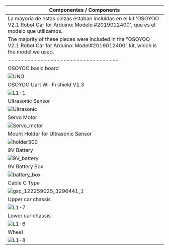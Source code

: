 |        Componentes         /     Components             |
| ---------------------------------- |
|La mayoría de estas piezas estaban incluidas en el kit 'OSOYOO V2.1 Robot Car for Arduino: Modelo #2019012400', que es el modelo que utilizamos.|
| The majority of these pieces were included in the "OSOYOO V2.1 Robot Car for Arduino: Model#2019012400" kit, which is the model we used.|
| ---------------------------------- |
| OSOYOO basic board                 |
|![UNO](https://github.com/ACJIREH/Jireh/assets/141764789/4773b752-4eac-4a69-bb54-55a7d40f9f63)|
| OSOYOO Uart Wi-Fi shield V1.3      |
|![L1-1](https://github.com/ACJIREH/Jireh/assets/141764789/b134e2ab-11ee-450e-b564-d7b80ead9d7e)|
| Ultrasonic Sensor                  |
|![Ultrasonic](https://github.com/ACJIREH/Jireh/assets/141764789/bd735eaf-1174-465c-9324-d9d53298dd1b)|
| Servo Motor                        |
|![Servo_motor](https://github.com/ACJIREH/Jireh/assets/141764789/18da265a-af46-4c75-ad3f-a59d5361ec88)|
| Mount Holder for Ultrasonic Sensor |
|![holder300](https://github.com/ACJIREH/Jireh/assets/141764789/5b904933-f7c3-4388-93c1-8ca084f0b14c)|
| 9V Battery                         |
|![9V_battery](https://github.com/ACJIREH/Jireh/assets/141764789/62686fc8-1fbe-48fe-bfa3-61126f1a3bbf)|
| 9V Battery Box                     |
|![battery_box](https://github.com/ACJIREH/Jireh/assets/141764789/70b45268-59b6-47e0-b306-0a644f0fb3be)|
| Cable C Type                       |
|![gsc_122259025_3296441_1](https://github.com/ACJIREH/Jireh/assets/141764789/3ac2d459-8a50-48e5-be83-91f5992efbc8)|
| Upper car chassis                  |
|![L1-7](https://github.com/ACJIREH/Jireh/assets/141764789/7dfe9809-85b6-4a80-af4e-854c206444c7)|
| Lower car chassis                  |
|![L1-6](https://github.com/ACJIREH/Jireh/assets/141764789/2dbd579d-9f34-4104-965e-89d45336742c)|
| Wheel                              |
|![L1-8](https://github.com/ACJIREH/Jireh/assets/141764789/e7a70c84-e293-4c7f-9a13-9b2d1c23a753)|
